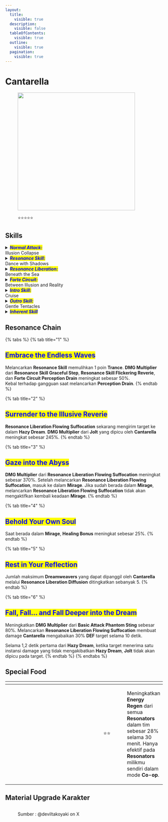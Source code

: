 ```yaml
---
layout:
  title:
    visible: true
  description:
    visible: false
  tableOfContents:
    visible: true
  outline:
    visible: true
  pagination:
    visible: true
---
```


# Cantarella

<figure><img src="https://api.encore.moe/resource/Data/Game/Aki/UI/UIResources/Common/Image/IconRolePile/T_IconRole_Pile_kanteleila_UI.png" alt="" width="375"><figcaption><p><span data-gb-custom-inline data-tag="emoji" data-code="2b50">⭐</span><span data-gb-custom-inline data-tag="emoji" data-code="2b50">⭐</span><span data-gb-custom-inline data-tag="emoji" data-code="2b50">⭐</span><span data-gb-custom-inline data-tag="emoji" data-code="2b50">⭐</span><span data-gb-custom-inline data-tag="emoji" data-code="2b50">⭐</span></p></figcaption></figure>

## Skills

<details>

<summary><em><mark style="color:blue;"><strong>Normal Attack:</strong></mark></em><br>Illusion Collapse</summary>

<mark style="color:blue;">**Basic Attack**</mark>\
Melakukan hingga 3 serangan berturut-turut, memberikan <img src="https://wuthering.wiki/img/element_6.png" alt="" data-size="line"> **Havoc DMG**.

<mark style="color:blue;">**Heavy Attack**</mark>\
Mengonsumsi **STA** untuk menyerang target, memberikan <img src="https://wuthering.wiki/img/element_6.png" alt="" data-size="line"> **Havoc DMG**.

<mark style="color:blue;">**Heavy Attack - Delusive Dive**</mark>\
Saat **Cantarella** dalam kondisi **Trance**, Heavy Attack berubah menjadi **Delusive Dive**, memberikan <img src="https://wuthering.wiki/img/element_6.png" alt="" data-size="line"> **Havoc DMG** kepada target, dan kemudian **Cantarella** memasuki **Mirage**. \
Saat berada dalam **Mirage**, melancarkan **Delusive Dive** tidak mengaktifkan kembali **Mirage**. \
dapat dilakukan di dalam air.

<mark style="color:blue;">**Mid-air Attack**</mark>\
Konsumsi **STA** untuk melakukan **Plunging Attack**, memberikan <img src="https://wuthering.wiki/img/element_6.png" alt="" data-size="line"> **Havoc DMG**.

<mark style="color:blue;">**Dodge Counter**</mark>\
Gunakan **Basic Attack** segera setelah berhasil **Menghindar** untuk menyerang target, memberikan <img src="https://wuthering.wiki/img/element_6.png" alt="" data-size="line"> **Havoc DMG**.

</details>

<details>

<summary><em><mark style="color:blue;"><strong>Resonance Skill:</strong></mark></em><br>Dance with Shadows</summary>

<mark style="color:blue;">**Graceful Step**</mark>\
Menyerang target,  memberikan <img src="https://wuthering.wiki/img/element_6.png" alt="" data-size="line"> **Havoc DMG**. 

<mark style="color:blue;">**Flickering Reverie**</mark>\
Saat berada di dalam **Mirage**, **Resonance Skill** berubah menjadi **Flickering Reverie**, yang dianggap sebagai **Echo Skill** saat dilancarkan. Menyerang target, memberikan <img src="https://wuthering.wiki/img/element_6.png" alt="" data-size="line"> **Havoc DMG**, dan mengirim mereka ke dalam **Hazy Dream**.\
dapat dilancarkan di udara.

<mark style="color:blue;">**Hazy Dream**</mark>\
Mengurangi kecepatan gerak target selama 6.5 detik. Ketika target menerima damage, **Jolt** dipicu sekali, menghilangkan **Hazy Dream** untuk memberikan <img src="https://wuthering.wiki/img/element_6.png" alt="" data-size="line"> **Havoc DMG**, dianggap sebagai **Basic Attack DMG**.\
Serangan oleh **Resonator** lain dalam tim tidak akan memicu **Jolt** pada target yang dipengaruhi oleh **Hazy Dream** dan akan menghilangkan **Hazy Dream**.\
Coordinated Attacks dan damage dari Utility tidak akan memicu **Jolt** pada target.

</details>

<details>

<summary><em><mark style="color:blue;"><strong>Resonance Liberation:</strong></mark></em><br>Beneath the Sea</summary>

<mark style="color:blue;">**Flowing Suffocation**</mark>\
Serang target, memberikan <img src="https://wuthering.wiki/img/element_6.png" alt="" data-size="line"> **Havoc DMG** (dianggap sebagai **Basic Attack DMG**). Memberikan **Diffusion** kepada semua **Resonator** dalam tim.\
Melancarkan skill ini juga dianggap sebagai melancarkan **Echo Skill**. Ini dapat dilancarkan di udara dekat dengan tanah.

<mark style="color:blue;">**Diffusion** </mark>\
Ketika **Resonator** di lapangan memberikan damage kepada target, memanggil **Dreamweavers** untuk melakukan **Coordinated Attack**, memberikan <img src="https://wuthering.wiki/img/element_6.png" alt="" data-size="line"> **Havoc DMG** (dianggap sebagai **Basic Attack DMG**).
- Dalam waktu 3 detik setelah **Resonator** memberikan damage, memanggil 1 **Dreamweaver** per detik.\
Efek ini dapat dipicu sekali per detik.\
Damage yang diberikan oleh **Dreamweavers** tidak dapat memicu efek ini.
- Hingga 1 **Dreamweaver** dapat dipanggil setiap detik, dengan maksimum 21 **Dreamweavers** secara total.
- Efek ini berlangsung selama 30 detik atau sampai mencapai jumlah maksimum **Dreamweavers**.

</details>

<details>

<summary><em><mark style="color:blue;"><strong>Forte Circuit:</strong></mark></em><br>Between Illusion and Reality</summary>

<mark style="color:blue;">**Mirage**</mark>
- **Basic Attack** menjadi **Basic Attack Phantom Sting**.\
Melakukan hingga 3 serangan berturut-turut, memberikan <img src="https://wuthering.wiki/img/element_6.png" alt="" data-size="line"> **Havoc DMG**.\
Dapat dilancarkan di udara.\
Saat dilancarkan di udara, **Basic Attack Phantom Sting** mengonsumsi **STA**, dan kombonya tidak ter-reset ketika **Cantarella** berada di udara.

- Mengenai target dengan **Basic Attack Phantom Sting** mengonsumsi 1 poin **Trance** untuk mendapatkan 1 poin **Shiver** dan menyembuhkan semua **Resonator** terdekat dalam tim.

- Tahap ketiga dari **Basic Attack Phantom Sting** memicu 3 **Coordinated Attacks**, memberikan <img src="https://wuthering.wiki/img/element_6.png" alt="" data-size="line"> **Havoc DMG**.

- **Mid-Air Attack** menjadi **Abysmal Vortex**. Gunakan **Lompat** untuk melakukan **Plunging Attack** dengan biaya **STA**, memberikan <img src="https://wuthering.wiki/img/element_6.png" alt="" data-size="line"> **Havoc DMG**.

- **Dodge-Counter** menjadi **Dodge Counter Shadowy Sweep**. Menyerang target, memberikan <img src="https://wuthering.wiki/img/element_6.png" alt="" data-size="line"> **Havoc DMG**. Gunakan **Basic Attack** segera setelah melancarkan skill ini untuk melancarkan **Basic Attack Phantom Sting Stage 2**.

- Ketika **Mid-air Attack Abysmal Vortex** atau **Dodge Counter Shadowy Sweep** mengenai target, konsumsi 1 poin **Trance** untuk mendapatkan 1 poin **Shiver** dan menyembuhkan semua **Resonator** terdekat dalam tim.

- **Mirage** berlangsung selama 8 detik.

- **Mirage** berakhir ketika **Trance** habis.

<mark style="color:blue;">**Forte Circuit - Perception Drain**</mark>\
Jika **Cantarella** memiliki 3 poin **Shiver** saat berada dalam **Mirage**, **Resonance Skill** berubah menjadi **Perception Drain**.\
Mengonsumsi semua **Shiver** untuk menyerang target, memberikan <img src="https://wuthering.wiki/img/element_6.png" alt="" data-size="line"> **Havoc DMG** yang dianggap sebagai **Basic Attack DMG**.\
Mengirim target ke dalam **Hazy Dream** dan menyembuhkan semua **Resonator** dalam tim.\
Melancarkan skill ini juga dianggap sebagai melancarkan **Echo Skill**.\
Dapat dilancarkan di udara.

<mark style="color:blue;">**Abyssal Rebirth**</mark>\
Setelah melancarkan **Intro Skill**, **Cantarella** memasuki **Abyssal Rebirth**, yang berlangsung selama 25 detik dan dapat diaktifkan sekali setiap 25 detik.\
Selama durasi ini, hingga 6 kali, ketika **Resonator** dalam tim melancarkan **Echo Skill**, **Cantarella** memulihkan 6 poin **Concerto Energy**. **Echo** dengan nama yang sama hanya dapat memicu efek ini sekali.\
Saat berada di air, kecepatan berenang **Cantarella** meningkat dan biaya **STA** berkurang.

<mark style="color:blue;">**Trance**</mark>
- **Cantarella** dapat menampung hingga 5 poin **Trance**.
- Melancarkan **Intro Skill** memulihkan 1 poin **Trance**.
- Mengenai target dengan **Basic Attack Stage 3** memulihkan 1 poin **Trance**.
- Melancarkan **Resonance Skill Graceful Step** memulihkan 1 poin **Trance**.
- Melancarkan **Resonance Liberation Flowing Suffocation** memulihkan 3 poin **Trance**.
- Saat berada di dalam air, memulihkan 1 poin **Trance** setiap 5 detik.

<mark style="color:blue;">**Shiver**</mark>

- **Cantarella** dapat menampung hingga 3 poin **Shiver**.
- Mengenai target dengan **Basic Attack Phantom Sting** memulihkan 1 poin **Shiver**.
- Ketika **Mid-air Attack Abysmal Vortex** atau **Dodge Counter Shadowy Sweep** mengenai target, memulihkan 1 poin **Shiver**.

</details>

<details>

<summary><em><mark style="color:blue;"><strong>Intro Skill:</strong></mark></em><br>Cruise</summary>

<mark style="color:blue;">**Ripple**</mark>

Menyerang target, memberikan memberikan <img src="https://wuthering.wiki/img/element_6.png" alt="" data-size="line"> **Havoc DMG** .\
Gunakan **Basic Attack** segera setelah melancarkan skill ini untuk memulai kombo **Basic Attack** dari **Basic Attack Stage 3**.

<mark style="color:blue;">**Tidal Surge**</mark>

Saat berada dalam **Mirage**, **Intro Skill** berubah menjadi **Tidal Surge**, yang memicu 3 Coordinated Attack saat mengenai target, memberikan <img src="https://wuthering.wiki/img/element_6.png" alt="" data-size="line"> **Havoc DMG**.\
Melancarkan **Tidal Surge** mereset kombo dari **Basic Attack Phantom Sting**.

</details>

<details>

<summary><em><mark style="color:blue;"><strong>Outro Skill:</strong></mark></em><br>Gentle Tentacles</summary>

Memperkuat <img src="https://wuthering.wiki/img/element_6.png" alt="" data-size="line"> **Havoc DMG** yang masuk dari **Resonator** sebesar 20% dan **Resonance Skill DMG** sebesar 25% selama 14 detik. Beralih **Resonator** akan mengakhiri efek ini.

</details>

<details>

<summary><em><mark style="color:blue;"><strong>Inherent Skill</strong></mark></em></summary>

#### <mark style="color:blue;">**"Cure"**</mark>

Meningkatkan **Healing Bonus** sebesar 20%.

#### <mark style="color:blue;">**"Poison"**</mark>

Melancarkan **Echo Skill** memberikan 6% <img src="https://wuthering.wiki/img/element_6.png" alt="" data-size="line"> **Havoc DMG Bonus** selama 10 detik, yang dapat ditumpuk hingga 2 kali.

</details>

## Resonance Chain

{% tabs %}
{% tab title="1" %}
## <mark style="color:blue;">**Embrace the Endless Waves**</mark>

Melancarkan **Resonance Skill** memulihkan 1 poin **Trance**. **DMG Multiplier** dari **Resonance Skill Graceful Step**, **Resonance Skill Flickering Reverie**, dan **Forte Circuit Perception Drain** meningkat sebesar 50%.\
Kebal terhadap gangguan saat melancarkan **Perception Drain**.
{% endtab %}

{% tab title="2" %}
## <mark style="color:blue;">**Surrender to the Illusive Reverie**</mark>

**Resonance Liberation Flowing Suffocation** sekarang mengirim target ke dalam **Hazy Dream**. **DMG Multiplier** dari **Jolt** yang dipicu oleh **Cantarella** meningkat sebesar 245%. {% endtab %}

{% tab title="3" %}
## <mark style="color:blue;">**Gaze into the Abyss**</mark>

**DMG Multiplier** dari **Resonance Liberation Flowing Suffocation** meningkat sebesar 370%. Setelah melancarkan **Resonance Liberation Flowing Suffocation**, masuk ke dalam **Mirage**. Jika sudah berada dalam **Mirage**, melancarkan **Resonance Liberation Flowing Suffocation** tidak akan mengaktifkan kembali keadaan **Mirage**.
{% endtab %}

{% tab title="4" %}
## <mark style="color:blue;">**Behold Your Own Soul**</mark>

Saat berada dalam **Mirage**, **Healing Bonus** meningkat sebesar 25%.
{% endtab %}

{% tab title="5" %}
## <mark style="color:blue;">**Rest in Your Reflection**</mark>

Jumlah maksimum **Dreamweavers** yang dapat dipanggil oleh **Cantarella** melalui **Resonance Liberation Diffusion** ditingkatkan sebanyak 5.
{% endtab %}

{% tab title="6" %}
## <mark style="color:blue;">**Fall, Fall... and Fall Deeper into the Dream**</mark>

Meningkatkan **DMG Multiplier** dari **Basic Attack Phantom Sting** sebesar 80%. Melancarkan **Resonance Liberation Flowing Suffocation** membuat damage **Cantarella** mengabaikan 30% **DEF** target selama 10 detik. 

Selama 1,2 detik pertama dari **Hazy Dream**, ketika target menerima satu instansi damage yang tidak mengakibatkan **Hazy Dream**, **Jolt** tidak akan dipicu pada target.
{% endtab %}
{% endtabs %}

## Special Food

<table data-header-hidden><thead><tr><th width="267"></th><th width="100" align="center"></th><th></th></tr></thead><tbody><tr><td><img src="https://api.hakush.in/ww/UI/UIResources/Common/Image/IconCook/T_IconCook_074_UI.webp" alt=""></td><td align="center"><span data-gb-custom-inline data-tag="emoji" data-code="2b50">⭐</span><span data-gb-custom-inline data-tag="emoji" data-code="2b50">⭐</span></td><td>

Meningkatkan **Energy Regen** dari semua **Resonators** dalam tim sebesar 28% selama 30 menit. Hanya efektif pada **Resonators** milikmu sendiri dalam mode **Co-op**.</td></tr></tbody></table>

## Material Upgrade Karakter

<figure><img src="https://i.postimg.cc/j55z036k/cantarella.png" alt=""><figcaption><p>Sumber :  @deviltakoyaki on X</p></figcaption></figure>

